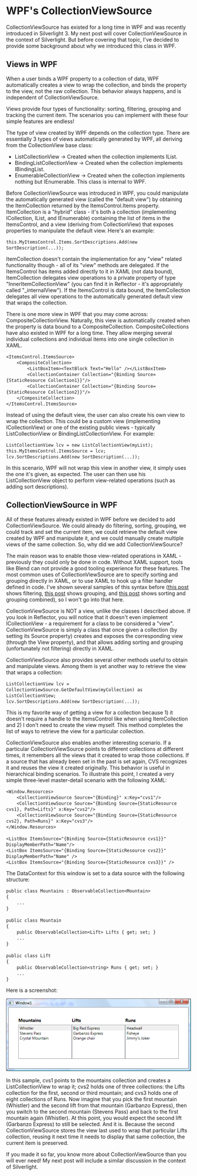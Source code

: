 # WPF's CollectionViewSource

CollectionViewSource has existed for a long time in WPF and was recently introduced in Silverlight 3. My next post will cover CollectionViewSource in the context of Silverlight. But before covering that topic, I've decided to provide some background about why we introduced this class in WPF.

## Views in WPF

When a user binds a WPF property to a collection of data, WPF automatically creates a view to wrap the collection, and binds the property to the view, not the raw collection. This behavior always happens, and is independent of CollectionViewSource. 

Views provide four types of functionality: sorting, filtering, grouping and tracking the current item. The scenarios you can implement with these four simple features are endless!

The type of view created by WPF depends on the collection type. There are essentially 3 types of views automatically generated by WPF, all deriving from the CollectionView base class:

- ListCollectionView -> Created when the collection implements IList.
- BindingListCollectionView -> Created when the collection implements IBindingList.
- EnumerableCollectionView -> Created when the collection implements nothing but IEnumerable. This class is internal to WPF.

Before CollectionViewSource was introduced in WPF, you could manipulate the automatically generated view (called the "default view") by obtaining the ItemCollection returned by the ItemsControl.Items property. ItemCollection is a "hybrid" class - it's both a collection (implementing ICollection, IList, and IEnumerable) containing the list of items in the ItemsControl, and a view (deriving from CollectionView) that exposes properties to manipulate the default view. Here's an example:

	this.MyItemsControl.Items.SortDescriptions.Add(new SortDescription(...));

ItemCollection doesn't contain the implementation for any "view" related functionality though - all of its "view" methods are delegated. If the ItemsControl has items added directly to it in XAML (not data bound), ItemCollection delegates view operations to a private property of type "InnerItemCollectionView" (you can find it in Reflector - it's appropriately called "_internalView"). If the ItemsControl is data bound, the ItemCollection delegates all view operations to the automatically generated default view that wraps the collection.

There is one more view in WPF that you may come across: CompositeCollectionView. Naturally, this view is automatically created when the property is data bound to a CompositeCollection. CompositeCollections have also existed in WPF for a long time. They allow merging several individual collections and individual items into one single collection in XAML.

	<ItemsControl.ItemsSource>
		<CompositeCollection>
			<ListBoxItem><TextBlock Text="Hello" /></ListBoxItem>
			<CollectionContainer Collection="{Binding Source={StaticResource Collection1}}"/>
			<CollectionContainer Collection="{Binding Source={StaticResource Collection2}}"/>
		</CompositeCollection>
	</ItemsControl.ItemsSource>

Instead of using the default view, the user can also create his own view to wrap the collection. This could be a custom view (implementing ICollectionView) or one of the existing public views - typically ListCollectionView or BindingListCollectionView. For example:

	ListCollectionView lcv = new ListCollectionView(myList);
	this.MyItemsControl.ItemsSource = lcv;
	lcv.SortDescriptions.Add(new SortDescription(...));

In this scenario, WPF will not wrap this view in another view, it simply uses the one it's given, as expected. The user can then use his ListCollectionView object to perform view-related operations (such as adding sort descriptions).

## CollectionViewSource in WPF

All of these features already existed in WPF before we decided to add CollectionViewSource. We could already do filtering, sorting, grouping, we could track and set the current item, we could retrieve the default view created by WPF and manipulate it, and we could manually create multiple views of the same collection. So, why did we add CollectionViewSource?

The main reason was to enable those view-related operations in XAML - previously they could only be done in code. Without XAML support, tools like Blend can not provide a good tooling experience for these features. The most common uses of CollectionViewSource are to specify sorting and grouping directly in XAML, or to use XAML to hook up a filter handler defined in code. I've shown several samples of this syntax before (<a href="..\28-FilterSample">this post</a> shows filtering, <a href="..\16-GroupByType">this post</a> shows grouping, and <a href="..\14-SortingGroups">this post</a> shows sorting and grouping combined), so I won't go into that here.

CollectionViewSource is NOT a view, unlike the classes I described above. If you look in Reflector, you will notice that it doesn't even implement ICollectionView - a requirement for a class to be considered a "view". CollectionViewSource is simply a class that once given a collection (by setting its Source property) creates and exposes the corresponding view (through the View property), and that allows adding sorting and grouping (unfortunately not filtering) directly in XAML. 

CollectionViewSource also provides several other methods useful to obtain and manipulate views. Among them is yet another way to retrieve the view that wraps a collection:

	ListCollectionView lcv = CollectionViewSource.GetDefaultView(myCollection) as ListCollectionView;
	lcv.SortDescriptions.Add(new SortDescription(...));

This is my favorite way of getting a view for a collection because 1) it doesn't require a handle to the ItemsControl like when using ItemCollection and 2) I don't need to create the view myself. This method completes the list of ways to retrieve the view for a particular collection.

 CollectionViewSource also enables another interesting scenario. If a particular CollectionViewSource points to different collections at different times, it remembers all the views that it created to wrap those collections. If a source that has already been set in the past is set again, CVS recognizes it and reuses the view it created originally. This behavior is useful in hierarchical binding scenarios. To illustrate this point, I created a very simple three-level master-detail scenario with the following XAML:

	<Window.Resources>
		<CollectionViewSource Source="{Binding}" x:Key="cvs1"/>
		<CollectionViewSource Source="{Binding Source={StaticResource cvs1}, Path=Lifts}" x:Key="cvs2"/>
		<CollectionViewSource Source="{Binding Source={StaticResource cvs2}, Path=Runs}" x:Key="cvs3"/>
	</Window.Resources>
    
	<ListBox ItemsSource="{Binding Source={StaticResource cvs1}}" DisplayMemberPath="Name"/>
	<ListBox ItemsSource="{Binding Source={StaticResource cvs2}}" DisplayMemberPath="Name" />
	<ListBox ItemsSource="{Binding Source={StaticResource cvs3}}" />

The DataContext for this window is set to a data source with the following structure:

	public class Mountains : ObservableCollection<Mountain>
	{
		...
	}
	
	public class Mountain
	{
		public ObservableCollection<Lift> Lifts { get; set; }
		...
	}
	
	public class Lift
	{
		public ObservableCollection<string> Runs { get; set; }
		...
	}

Here is a screenshot:

<img src="Images/WPFCollectionViewSource.png" class="postImage" />

In this sample, cvs1 points to the mountains collection and creates a ListCollectionView to wrap it; cvs2 holds one of three collections: the Lifts collection for the first, second or third mountain; and cvs3 holds one of eight collections of Runs. Now imagine that you pick the first mountain (Whistler) and the second lift from that mountain (Garbanzo Express), then you switch to the second mountain (Stevens Pass) and back to the first mountain again (Whistler). At this point, you would expect the second lift (Garbanzo Express) to still be selected. And it is. Because the second CollectionViewSource stores the view last used to wrap that particular Lifts collection, reusing it next time it needs to display that same collection, the current item is preserved. 

If you made it so far, you know more about CollectionViewSource than you will ever need! My next post will include a similar discussion in the context of Silverlight.
